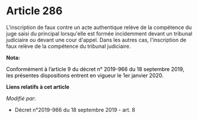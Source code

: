 # Article 286

L'inscription de faux contre un acte authentique relève de la compétence du juge saisi du principal lorsqu'elle est formée
incidemment devant un tribunal judiciaire ou devant une cour d'appel. Dans les autres cas, l'inscription de faux relève de la
compétence du tribunal judiciaire.

**Nota:**

<font color="black">Conformément à l’article 9 du décret n° 2019-966 du 18 septembre 2019, les présentes dispositions entrent
en vigueur le 1er janvier 2020.</font>

**Liens relatifs à cet article**

_Modifié par_:

  - Décret n°2019-966 du 18 septembre 2019 - art. 8
